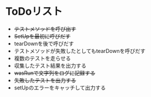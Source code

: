 # ToDoリスト
* ~~テストメソッドを呼び出す~~
* ~~SetUpを最初に呼びだす~~
* tearDownを後で呼びだす
* テストメソッドが失敗したとしてもtearDownを呼びだす
* 複数のテストを走らせる
* 収集したテスト結果を出力する
* ~~wasRunで文字列をログに記録する~~
* ~~失敗したテストを出力する~~
* setUpのエラーをキャッチして出力する